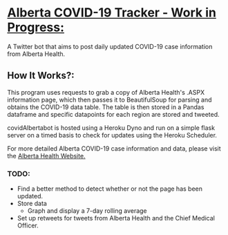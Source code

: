 # [Alberta COVID-19 Tracker - Work in Progress:](https://twitter.com/covidAlberta "@covidAlbertabot")

A Twitter bot that aims to post daily updated COVID-19 case information from Alberta Health.

## How It Works?:

This program uses requests to grab a copy of Alberta Health's .ASPX information page, which then passes it to BeautifulSoup for parsing and obtains the COVID-19 data table. The table is then stored in a Pandas dataframe and specific datapoints for each region are stored and tweeted. 

covidAlbertabot is hosted using a Heroku Dyno and run on a simple flask server on a timed basis to check for updates using the Heroku Scheduler.

For more detailed Alberta COVID-19 case information and data, please visit the [Alberta Health Website.](https://www.alberta.ca/covid-19-alberta-data.aspx)


### TODO:

- Find a better method to detect whether or not the page has been updated.
- Store data
  - Graph and display a 7-day rolling average
- Set up retweets for tweets from Alberta Health and the Chief Medical Officer.
